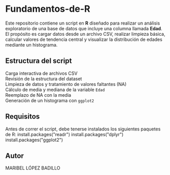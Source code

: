 # Fundamentos-de-R

Este repositorio contiene un script en **R** diseñado para realizar un análisis exploratorio de una base de datos que incluye una columna llamada **Edad**. El propósito es cargar datos desde un archivo CSV, realizar limpieza básica, calcular valores de tendencia central y visualizar la distribución de edades mediante un histograma.

## Estructura del script
Carga interactiva de archivos CSV  
Revisión de la estructura del dataset  
Limpieza de datos y tratamiento de valores faltantes (NA)  
Cálculo de media y mediana de la variable `Edad`  
Reemplazo de NA con la media  
Generación de un histograma con `ggplot2`

## Requisitos
Antes de correr el script, debe tenerse instalados los siguientes paquetes de R:
install.packages("readr")
install.packages("dplyr")
install.packages("ggplot2")

## Autor
MARIBEL LÓPEZ BADILLO
